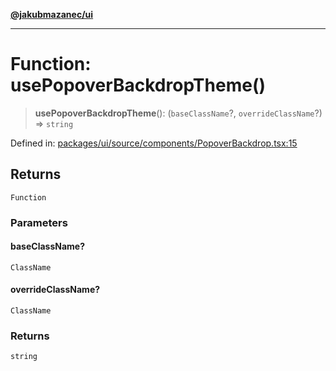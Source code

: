 [**@jakubmazanec/ui**](../README.md)

---

# Function: usePopoverBackdropTheme()

> **usePopoverBackdropTheme**(): (`baseClassName`?, `overrideClassName`?) => `string`

Defined in:
[packages/ui/source/components/PopoverBackdrop.tsx:15](https://github.com/jakubmazanec/tools/blob/4a8f82fa13ce52bb52e412e9ac98b543cce14fc2/packages/ui/source/components/PopoverBackdrop.tsx#L15)

## Returns

`Function`

### Parameters

#### baseClassName?

`ClassName`

#### overrideClassName?

`ClassName`

### Returns

`string`
